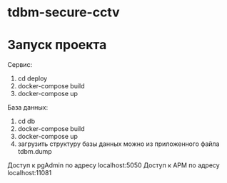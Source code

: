 # tdbm-secure-cctv

# Запуск проекта

 Сервис: 
  1. cd deploy
  2. docker-compose build
  3. docker-compose up
  
 База данных:
  1. cd db
  2. docker-compose build
  3. docker-compose up
  4. загрузить структуру базы данных можно из приложенного файла tdbm.dump

Доступ к pgAdmin по адресу localhost:5050
Доступ к АРМ по адресу localhost:11081

